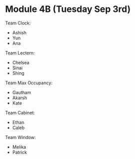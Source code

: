 # Module 4B (Tuesday Sep 3rd)

Team Clock:

* Ashish
* Yun
* Ana

Team Lectern:

* Chelsea
* Sinai
* Shing
  
Team Max Occupancy:

* Gautham
* Akarsh
* Kate

Team Cabinet:

* Ethan
* Caleb

Team Window:
* Melika
* Patrick
